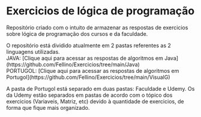 # Exercicios de lógica de programação

<p>Repositório criado com o intuito de armazenar as respostas de exercicios sobre lógica de programação dos cursos e da faculdade.</p>
 
<p>O repositório está dividido atualmente em 2 pastas referentes as 2 linguagens utilizadas.<br>
 JAVA: [Clique aqui para acessar as respostas de algoritmos em Java](https://github.com/Fellino/Exercicios/tree/main/Java)<br>
 PORTUGOL: [Clique aqui para acessar as respostas de algoritmos em Portugol](https://github.com/Fellino/Exercicios/tree/main/VisualG)</p>
 
<p>A pasta de Portugol está separado em duas pastas: Faculdade e Udemy. Os da Udemy estão separados em pastas de acordo com o tópico dos exercicios (Variaveis, Matriz, etc) devido à quantidade de exercicios, de forma que fique mais organizado.</p>
